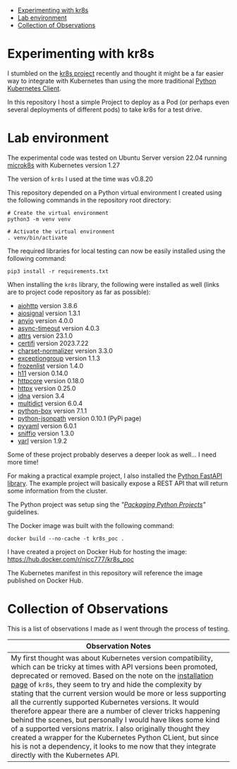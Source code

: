 
- [Experimenting with kr8s](#experimenting-with-kr8s)
- [Lab environment](#lab-environment)
- [Collection of Observations](#collection-of-observations)

# Experimenting with kr8s

I stumbled on the [kr8s project](https://github.com/kr8s-org/kr8s) recently and thought it might be a far easier way to integrate with Kubernetes than using the more traditional [Python Kubernetes Client](https://github.com/kubernetes-client/python).

In this repository I host a simple Project to deploy as a Pod (or perhaps even several deployments of different pods) to take kr8s for a test drive.

# Lab environment

The experimental code was tested on Ubuntu Server version 22.04 running [microk8s](https://microk8s.io/) with Kubernetes version 1.27

The version of `kr8s` I used at the time was v0.8.20

This repository depended on a Python virtual environment I created using the following commands in the repository root directory:

```shell
# Create the virtual environment
python3 -m venv venv

# Activate the virtual environment
. venv/bin/activate
```

The required libraries for local testing can now be easily installed using the following command:

```shell
pip3 install -r requirements.txt
```

When installing the `kr8s` library, the following were installed as well (links are to project code repository as far as possible):

* [aiohttp](https://github.com/aio-libs/aiohttp) version 3.8.6
* [aiosignal](https://github.com/aio-libs/aiosignal) version 1.3.1
* [anyio](https://github.com/agronholm/anyio) version 4.0.0
* [async-timeout](https://github.com/aio-libs/async-timeout) version 4.0.3
* [attrs](https://github.com/python-attrs/attrs) version 23.1.0
* [certifi](https://github.com/certifi/python-certifi) version 2023.7.22
* [charset-normalizer](https://github.com/Ousret/charset_normalizer) version 3.3.0
* [exceptiongroup](https://github.com/agronholm/exceptiongroup) version 1.1.3
* [frozenlist](https://github.com/aio-libs/frozenlist) version 1.4.0
* [h11](https://github.com/python-hyper/h11) version 0.14.0
* [httpcore](https://github.com/encode/httpcore) version 0.18.0
* [httpx](https://github.com/encode/httpx) version 0.25.0
* [idna](https://github.com/kjd/idna) version 3.4
* [multidict](https://github.com/aio-libs/multidict) version 6.0.4
* [python-box](https://github.com/cdgriffith/Box) version 7.1.1
* [python-jsonpath](https://pypi.org/project/jsonpath/) version 0.10.1 (PyPi page)
* [pyyaml](https://github.com/yaml/pyyaml) version 6.0.1
* [sniffio](https://github.com/python-trio/sniffio) version 1.3.0
* [yarl](https://github.com/aio-libs/yarl) version 1.9.2

Some of these project probably deserves a deeper look as well... I need more time!

For making a practical example project, I also installed the [Python FastAPI library](https://fastapi.tiangolo.com/). The example project will basically expose a REST API that will return some information from the cluster.

The Python project was setup sing the _"[Packaging Python Projects](https://packaging.python.org/en/latest/tutorials/packaging-projects/)"_ guidelines.

The Docker image was built with the following command:

```shell
docker build --no-cache -t kr8s_poc .
```

I have created a project on Docker Hub for hosting the image: https://hub.docker.com/r/nicc777/kr8s_poc

The Kubernetes manifest in this repository will reference the image published on Docker Hub.

# Collection of Observations

This is a list of observations I made as I went through the process of testing. 

| Observation Notes |
|-------------------|
| My first thought was about Kubernetes version compatibility, which can be tricky at times with API versions been promoted, deprecated or removed. Based on the note on the [installation page](https://docs.kr8s.org/en/latest/installation.html) of `kr8s`, they seem to try and hide the complexity by stating that the current version would be more or less supporting all the currently supported Kubernetes versions. It would therefore appear there are a number of clever tricks happening behind the scenes, but personally I would have likes some kind of a supported versions matrix. I also originally thought they created a wrapper for the Kubernetes Python CLient, but since his is not a dependency, it looks to me now that they integrate directly with the Kubernetes API. |
